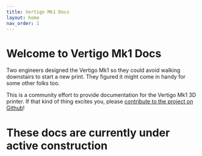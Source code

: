 ```yaml
---
title: Vertigo Mk1 Docs
layout: home
nav_order: 1
---
```


# Welcome to Vertigo Mk1 Docs

Two engineers designed the Vertigo Mk1 so they could avoid walking downstairs to start a new print. They figured it might come in handy for some other folks too.

This is a community effort to provide documentation for the Vertigo Mk1 3D printer. If that kind of thing excites you, please [contribute to the project on Github](https://github.com/AutomatedLayers/VertigoMk1/tree/main/docs)!

# These docs are currently under active construction